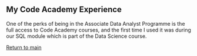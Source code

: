 ## My Code Academy Experience

<div style="background-image: url("/images/simple-pattern"); background-repeat:repeat;">
  <p>
  One of the perks of being in the Associate Data Analyst Programme is the full access to Code Academy courses, and the first time I used it was during our SQL module which is part of the Data Science course. 
  </p>
</div>
<p>
  <a href="index">Return to main</a>
 </p>
